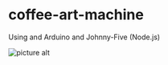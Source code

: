 # coffee-art-machine
Using and Arduino and Johnny-Five (Node.js)

![picture alt](https://upload.wikimedia.org/wikipedia/commons/7/7c/Cappuccino_Chiang_Mai.JPG
 "Title is optional")
